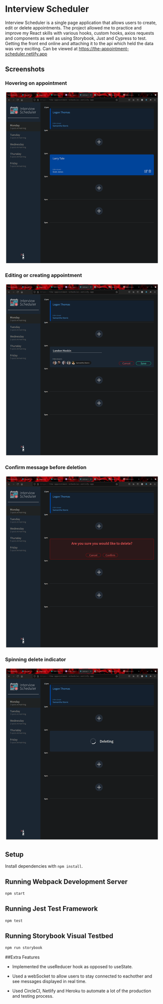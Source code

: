 # Interview Scheduler

Interview Scheduler is a single page application that allows users to create, edit or delete appointments. The project allowed me to practice and improve my React skills with various hooks, custom hooks, axios requests and components as well as using Storybook, Just and Cypress to test. Getting the front end online and attaching it to the api which held the data was very exciting. Can be viewed at https://the-appointment-scheduler.netlify.app

## Screenshots

### Hovering on appointment
!["Hovering on appointment"](https://raw.githubusercontent.com/mphbo/scheduler/master/docs/schedulerHover.png)

### Editing or creating appointment
!["Editing or deleting appointment"](https://raw.githubusercontent.com/mphbo/scheduler/master/docs/schedulerEdit.png)

### Confirm message before deletion
!["Confirm message before deletion](https://raw.githubusercontent.com/mphbo/scheduler/master/docs/schedulerConfirm.png)

### Spinning delete indicator
!["Spinning delete indicator](https://raw.githubusercontent.com/mphbo/scheduler/master/docs/schedulerDeleting.png)


## Setup

Install dependencies with `npm install`.

## Running Webpack Development Server

```sh
npm start
```

## Running Jest Test Framework

```sh
npm test
```

## Running Storybook Visual Testbed

```sh
npm run storybook
```

##Extra Features

* Implemented the useReducer hook as opposed to useState.

* Used a webSocket to allow users to stay connected to eachother and see messages displayed in real time.

* Used CircleCI, Netlify and Heroku to automate a lot of the production and testing process.